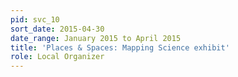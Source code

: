 ```yaml
---
pid: svc_10
sort_date: 2015-04-30
date_range: January 2015 to April 2015
title: 'Places & Spaces: Mapping Science exhibit'
role: Local Organizer
---
```


